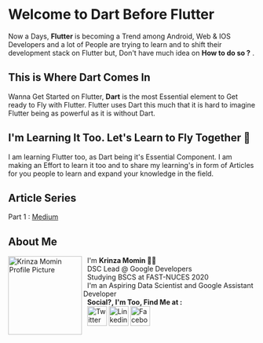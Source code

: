 # Welcome to Dart Before Flutter


Now a Days, **Flutter** is becoming a Trend among Android, Web & IOS Developers and a lot of People are trying to learn and to shift their development stack on Flutter but, Don't have much idea on __How to do so ?__ . 


## This is Where Dart Comes In

Wanna Get Started on Flutter, **Dart** is the most Essential element to Get ready to Fly with Flutter.  Flutter uses Dart this much that it is hard to imagine Flutter being as powerful as it is without Dart.

## I'm Learning It Too. Let's Learn to Fly Together  🎉

I am learning Flutter too, as Dart being it's Essential Component. I am making an Effort to learn it too and to share my learning's in form of Articles for you people to learn and expand your knowledge in the field. 

## Article Series

Part 1 : [Medium](https://medium.com/@kaymomin/dart-before-you-flutter-part-1-71b40e499880)

## About Me

<img src="https://i.ibb.co/pnCzKKb/krinza-profile.jpg" height="160px" width="150px" align="left" alt="Krinza Momin Profile Picture" /> 

&nbsp; I'm **Krinza Momin 👩‍💻**\
&nbsp; DSC Lead @ Google Developers \
&nbsp; Studying BSCS at FAST-NUCES 2020\
&nbsp; I'm an Aspiring Data Scientist and Google Assistant Developer\
&nbsp; **Social?, I'm Too, Find Me at :** \
&nbsp; <a href="https://twitter.com/Krinzahere"><img src="https://i.ibb.co/3zGKZZh/Twitter-Logo-Blue-2.png" height="40px" width="40px" border="0" alt="Twitter Icon"/></a> 
<a href="https://www.linkedin.com/in/krinza-momin/"><img src="https://i.ibb.co/Bckh2qk/linkedinicon.png" height="40px" width="40px" border="0" alt="Linkedin Icon"/></a>
<a href="https://www.facebook.com/prasla.krinza"><img src="https://i.ibb.co/WH6SpxP/f-logo-RGB-Blue-100.png" height="40px" width="40px" border="0" alt="Facebook Icon"/></a>
